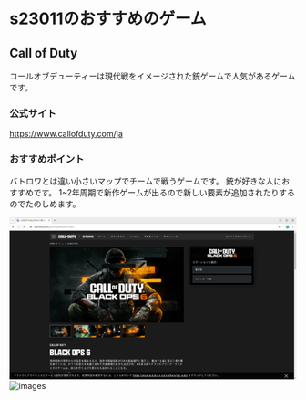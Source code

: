 # s23011のおすすめのゲーム

## Call of Duty 
コールオブデューティーは現代戦をイメージされた銃ゲームで人気があるゲームです。

### 公式サイト
<https://www.callofduty.com/ja>

### おすすめポイント
バトロワとは違い小さいマップでチームで戦うゲームです。
銃が好きな人におすすめです。
1~2年周期で新作ゲームが出るので新しい要素が追加されたりするのでたのしめます。

![cod](images/codsyoukai.png)
![images](https://assets.xboxservices.com/assets/64/ea/64ea9f0e-6c8f-44f9-8866-429edbad9784.jpg?n=2626994_Poster-Image-1084_1920x1080_02.jpg)
